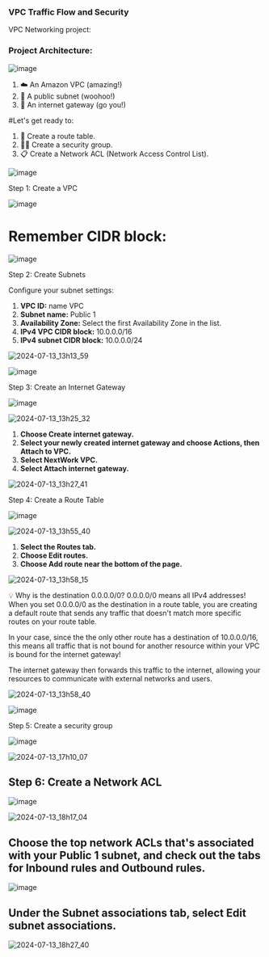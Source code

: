 ### VPC Traffic Flow and Security

VPC Networking project: 


### Project Architecture:


![image](https://github.com/user-attachments/assets/6eabf784-0b4b-46c4-bc28-351d1e744efe)




1. ☁️ An Amazon VPC (amazing!)
3. 🥅 A public subnet (woohoo!)
4. 🚪 An internet gateway (go you!)



#Let's get ready to:

1. 🚏 Create a route table.
2. 👮‍♀️ Create a security group.
3. 📋 Create a Network ACL (Network Access Control List).




![image](https://github.com/user-attachments/assets/1f98558a-5380-4199-9568-766d600c733f)


Step 1: Create a VPC 

![image](https://github.com/user-attachments/assets/6a077feb-0207-4fcf-88ae-88db9008d14f)




# Remember CIDR block: 


![image](https://github.com/user-attachments/assets/b613aff2-5320-4460-9a32-4d8855f0d9d0)



Step 2: Create  Subnets



Configure your subnet settings:

1. **VPC ID:** name VPC
2. **Subnet name:** Public 1
3. **Availability Zone:** Select the first Availability Zone in the list.
4. **IPv4 VPC CIDR block:** 10.0.0.0/16
5. **IPv4 subnet CIDR block:** 10.0.0.0/24


![2024-07-13_13h13_59](https://github.com/user-attachments/assets/722ba48a-8b25-4153-809e-5b3a4fa29960)

![image](https://github.com/user-attachments/assets/edcac603-4264-4d3d-adb5-a0514e846d1c)





Step 3: Create an Internet Gateway

![image](https://github.com/user-attachments/assets/8afd2421-3c1d-4310-ae09-35efddc24c12)



![2024-07-13_13h25_32](https://github.com/user-attachments/assets/73275050-0161-4fb0-a4e2-473da8fb9c76)



1. **Choose Create internet gateway.**
2. **Select your newly created internet gateway and choose Actions, then Attach to VPC.**
3. **Select NextWork VPC.**
4. **Select Attach internet gateway.**


![2024-07-13_13h27_41](https://github.com/user-attachments/assets/b39c154a-9267-4aed-b7b9-23519aadd66b)


Step 4: Create a Route Table

![image](https://github.com/user-attachments/assets/99d065a3-6111-423b-81cc-33de3bade23a)


![2024-07-13_13h55_40](https://github.com/user-attachments/assets/02c571d6-36f1-4bff-989f-4e41b1ec2cd0)




1. **Select the Routes tab.**
2. **Choose Edit routes.**
3. **Choose Add route near the bottom of the page.**


![2024-07-13_13h58_15](https://github.com/user-attachments/assets/1c6f75c5-d08b-40d5-b984-dab8b62070e0)



💡 Why is the destination 0.0.0.0/0?
0.0.0.0/0 means all IPv4 addresses! When you set 0.0.0.0/0 as the destination in a route table, you are creating a default route that sends any traffic that doesn't match more specific routes on your route table.

In your case, since the the only other route has a destination of 10.0.0.0/16, this means all traffic that is not bound for another resource within your VPC is bound for the internet gateway!

The internet gateway then forwards this traffic to the internet, allowing your resources to communicate with external networks and users.





![2024-07-13_13h58_40](https://github.com/user-attachments/assets/f770a9e1-1b94-4544-a9fa-a37e116480f3)


![image](https://github.com/user-attachments/assets/f036ba07-52f6-4548-af44-dae0b3cc731a)


Step 5: Create a security group


![image](https://github.com/user-attachments/assets/cefcd7a8-8fc2-4940-95ab-23a18107592a)




![2024-07-13_17h10_07](https://github.com/user-attachments/assets/cd34f79e-4f9f-45e4-a667-5d3e0903ef6e)


## Step 6: Create a Network ACL

![image](https://github.com/user-attachments/assets/06917714-4e82-416d-abe0-a197277bc878)




![2024-07-13_18h17_04](https://github.com/user-attachments/assets/facc0c7f-8554-4239-8100-a9fdc79394ad)



## Choose the top network ACLs that's associated with your Public 1 subnet, and check out the tabs for Inbound rules and Outbound rules.

![image](https://github.com/user-attachments/assets/2941b630-ddc3-4850-8558-99da520ad704)


## Under the Subnet associations tab, select Edit subnet associations.

![2024-07-13_18h27_40](https://github.com/user-attachments/assets/5cb8e991-0da1-4515-a357-510a93b6b78e)


